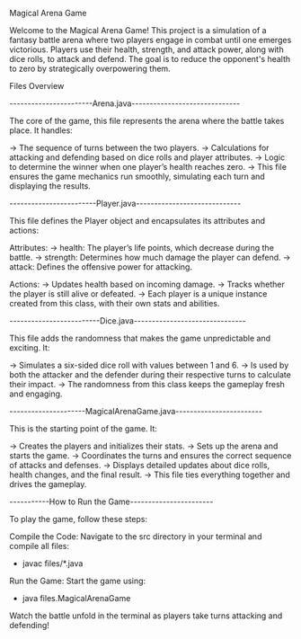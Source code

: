 Magical Arena Game


Welcome to the Magical Arena Game! This project is a simulation of a fantasy battle arena where two players engage in combat until one emerges victorious. Players use their health, strength, and attack power, along with dice rolls, to attack and defend. The goal is to reduce the opponent's health to zero by strategically overpowering them.

Files Overview


-----------------------Arena.java------------------------------

The core of the game, this file represents the arena where the battle takes place. It handles:

-> The sequence of turns between the two players.
-> Calculations for attacking and defending based on dice rolls and player attributes.
-> Logic to determine the winner when one player’s health reaches zero.
-> This file ensures the game mechanics run smoothly, simulating each turn and displaying the results.


------------------------Player.java-----------------------------

This file defines the Player object and encapsulates its attributes and actions:

Attributes:
 -> health: The player’s life points, which decrease during the battle.
 -> strength: Determines how much damage the player can defend.
 -> attack: Defines the offensive power for attacking.

Actions:
 -> Updates health based on incoming damage.
 -> Tracks whether the player is still alive or defeated.
 -> Each player is a unique instance created from this class, with their own stats and abilities.


-------------------------Dice.java-------------------------------

This file adds the randomness that makes the game unpredictable and exciting. It:

 -> Simulates a six-sided dice roll with values between 1 and 6.
 -> Is used by both the attacker and the defender during their respective turns to calculate their impact.
 -> The randomness from this class keeps the gameplay fresh and engaging.


---------------------MagicalArenaGame.java------------------------

This is the starting point of the game. It:

 -> Creates the players and initializes their stats.
 -> Sets up the arena and starts the game.
 -> Coordinates the turns and ensures the correct sequence of attacks and defenses.
 -> Displays detailed updates about dice rolls, health changes, and the final result.
 -> This file ties everything together and drives the gameplay.



-----------How to Run the Game-----------------------

To play the game, follow these steps:


Compile the Code: Navigate to the src directory in your terminal and compile all files:
   - javac files/*.java


Run the Game: Start the game using:
   - java files.MagicalArenaGame


Watch the battle unfold in the terminal as players take turns attacking and defending!